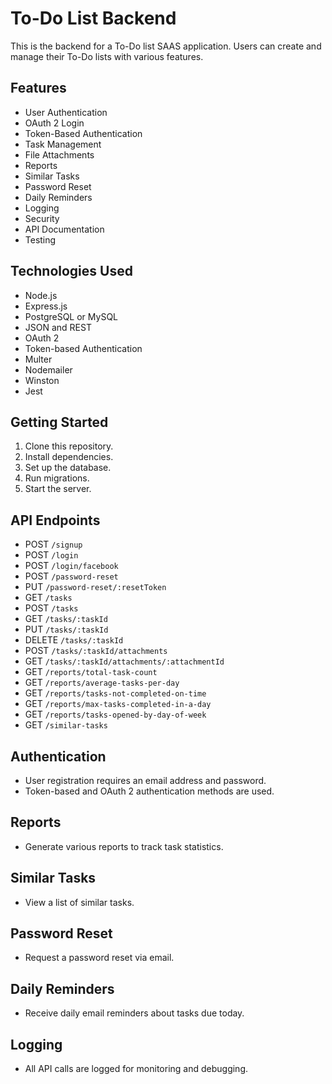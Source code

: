 # To-Do List Backend

This is the backend for a To-Do list SAAS application. Users can create and manage their To-Do lists with various features.

## Features

- User Authentication
- OAuth 2 Login
- Token-Based Authentication
- Task Management
- File Attachments
- Reports
- Similar Tasks
- Password Reset
- Daily Reminders
- Logging
- Security
- API Documentation
- Testing

## Technologies Used

- Node.js
- Express.js
- PostgreSQL or MySQL
- JSON and REST
- OAuth 2
- Token-based Authentication
- Multer
- Nodemailer
- Winston
- Jest

## Getting Started

1. Clone this repository.
2. Install dependencies.
3. Set up the database.
4. Run migrations.
5. Start the server.

## API Endpoints

- POST `/signup`
- POST `/login`
- POST `/login/facebook`
- POST `/password-reset`
- PUT `/password-reset/:resetToken`
- GET `/tasks`
- POST `/tasks`
- GET `/tasks/:taskId`
- PUT `/tasks/:taskId`
- DELETE `/tasks/:taskId`
- POST `/tasks/:taskId/attachments`
- GET `/tasks/:taskId/attachments/:attachmentId`
- GET `/reports/total-task-count`
- GET `/reports/average-tasks-per-day`
- GET `/reports/tasks-not-completed-on-time`
- GET `/reports/max-tasks-completed-in-a-day`
- GET `/reports/tasks-opened-by-day-of-week`
- GET `/similar-tasks`

## Authentication

- User registration requires an email address and password.
- Token-based and OAuth 2 authentication methods are used.

## Reports

- Generate various reports to track task statistics.

## Similar Tasks

- View a list of similar tasks.

## Password Reset

- Request a password reset via email.

## Daily Reminders

- Receive daily email reminders about tasks due today.

## Logging

- All API calls are logged for monitoring and debugging.

